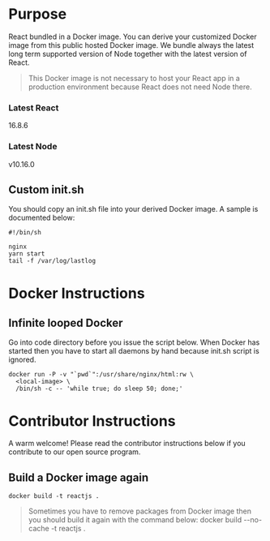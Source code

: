 # Purpose
React bundled in a Docker image. You can derive your customized Docker image from this public hosted Docker image. We bundle always the latest long term supported version of Node together with the latest version of React.

> This Docker image is not necessary to host your React app in a production environment because React does not need Node there.

### Latest React
16.8.6

### Latest Node
v10.16.0

## Custom init.sh
You should copy an init.sh file into your derived Docker image. A sample is documented below:

```
#!/bin/sh

nginx
yarn start
tail -f /var/log/lastlog
```

# Docker Instructions

## Infinite looped Docker
Go into code directory before you issue the script below. When Docker has started then you have to start all daemons by hand because init.sh script is ignored.

    docker run -P -v "`pwd`":/usr/share/nginx/html:rw \
      <local-image> \
      /bin/sh -c -- 'while true; do sleep 50; done;'

# Contributor Instructions
A warm welcome! Please read the contributor instructions below if you contribute to our open source program.

## Build a Docker image again
    docker build -t reactjs .

> Sometimes you have to remove packages from Docker image then you should build it again with the command below:
    docker build --no-cache -t reactjs .
